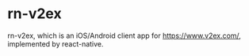 # rn-v2ex
rn-v2ex, which is an iOS/Android client app for https://www.v2ex.com/, implemented by react-native.
